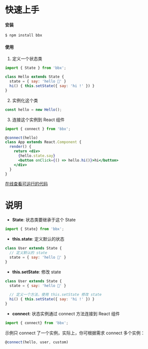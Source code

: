 # 快速上手

#### 安装
```bash
$ npm install bbx
```

#### 使用

1. 定义一个状态类
```jsx
import { State } from 'bbx';

class Hello extends State {
  state = { say: 'hello 👶' }
  hi() { this.setState({ say: 'hi !' }) }
}
```

2. 实例化这个类

```jsx
const hello = new Hello();
```

3. 连接这个实例到 React 组件
```jsx
import { connect } from 'bbx';

@connect(hello)
class App extends React.Component {
  render() {
    return <div>
      {hello.state.say}
      <button onClick={() => hello.hi()}>hi</button>
    </div>
  }
}
```

[在线查看可运行的代码](https://stackblitz.com/edit/bbx-example-hello)

# 说明

- **State**: 状态类要继承于这个 State

```jsx
import { State} from 'bbx';
```

- **this.state**: 定义默认的状态

```jsx
class User extends State {
  // 定义默认的 state
  state = { say: 'hello 👶' }
}
```

- **this.setState**: 修改 state

```jsx
class User extends State {
  state = { say: 'hello 👶' }
  
  // 定义一个方法，使用 this.setState 修改 state
  hi() { this.setState({ say: 'hi !' }) }
}
```


- **connect**: 状态实例通过 connect 方法连接到 React 组件

```jsx
import { connect} from 'bbx';
```

示例只 connect 了一个实例，实际上，你可根据需求 connect 多个实例：

```jsx
@connect(hello, user, custom)
```

